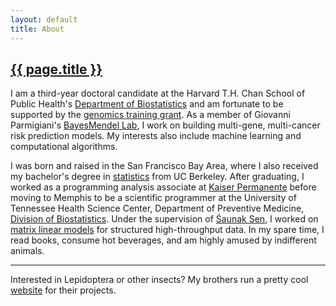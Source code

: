 ```yaml
---
layout: default
title: About
---
```


<h2><a href="{{ page.url }}" style="color:inherit">{{ page.title }}</a></h2>

I am a third-year doctoral candidate at the Harvard T.H. Chan School of Public Health's [Department of Biostatistics](https://www.hsph.harvard.edu/biostatistics) and am fortunate to be supported by the [genomics training grant](https://sites.sph.harvard.edu/genomics-training-grant/). As a member of Giovanni Parmigiani's [BayesMendel Lab](https://projects.iq.harvard.edu/bayesmendel), I work on building multi-gene, multi-cancer risk prediction models. My interests also include machine learning and computational algorithms. 

I was born and raised in the San Francisco Bay Area, where I also received my bachelor's degree in [statistics](http://statistics.berkeley.edu) from UC Berkeley. After graduating, I worked as a programming analysis associate at [Kaiser Permanente](https://healthy.kaiserpermanente.org) before moving to Memphis to be a scientific programmer at the University of Tennessee Health Science Center, Department of Preventive Medicine, [Division of Biostatistics](https://www.uthsc.edu/prevmed/biostatistics/index.php). Under the supervision of [&#346;aunak Sen](http://senresearch.org), I worked on [matrix linear models](https://janewliang.github.io/mlm/) for structured high-throughput data. In my spare time, I read books, consume hot beverages, and am highly amused by indifferent animals. 

---

Interested in Lepidoptera or other insects? My brothers run a pretty cool [website](http://www.lianginsects.com) for their projects. 
